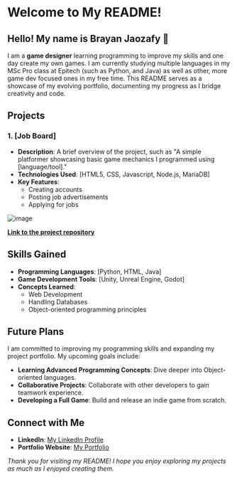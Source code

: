 # Welcome to My README!

## Hello! My name is Brayan Jaozafy 👋

I am a **game designer** learning programming to improve my skills and one day create my own games. I am currently studying multiple languages in my MSc Pro class at Epitech (such as Python, and Java) as well as other, more game dev focused ones in my free time. This README serves as a showcase of my evolving portfolio, documenting my progress as I bridge creativity and code.

## Projects

### 1. **[Job Board]**
- **Description**: A brief overview of the project, such as "A simple platformer showcasing basic game mechanics I programmed using [language/tool]."
- **Technologies Used**: [HTML5, CSS, Javascript, Node.js, MariaDB]
- **Key Features**:
  - Creating accounts
  - Posting job advertisements
  - Applying for jobs

![image](https://github.com/user-attachments/assets/1cd0c554-8217-4b2d-8cc8-a4e600c52244)

**[Link to the project repository](https://github.com/BrayouJ/Projet_Job_Board)**

## Skills Gained
- **Programming Languages**: [Python, HTML, Java]
- **Game Development Tools**: [Unity, Unreal Engine, Godot]
- **Concepts Learned**:
  - Web Development
  - Handling Databases
  - Object-oriented programming principles

## Future Plans
I am committed to improving my programming skills and expanding my project portfolio. My upcoming goals include:
- **Learning Advanced Programming Concepts**: Dive deeper into Object-oriented languages.
- **Collaborative Projects**: Collaborate with other developers to gain teamwork experience.
- **Developing a Full Game**: Build and release an indie game from scratch.

## Connect with Me
- **LinkedIn**: [My LinkedIn Profile](https://www.linkedin.com/in/brayan-jaozafy/)
- **Portfolio Website**: [My Portfolio](https://brayoujao.wixsite.com/website)

*Thank you for visiting my README! I hope you enjoy exploring my projects as much as I enjoyed creating them.*
